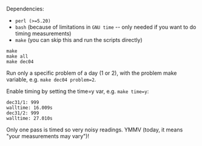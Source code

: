 Dependencies:

* `perl (>=5.20)`
* `bash` (because of limitations in `GNU time` -- only needed if
   you want to do timing measurements)
* `make` (you can skip this and run the scripts directly)

```
make
make all
make dec04
```

Run only a specific problem of a day (1 or 2), with the problem
make variable, e.g. `make dec04 problem=2`.

Enable timing by setting the time=y var, e.g. `make time=y`:

```
dec31/1: 999
walltime: 16.009s
dec31/2: 999
walltime: 27.010s
```

Only one pass is timed so very noisy readings. YMMV (today, it
means "your measurements may vary")!
